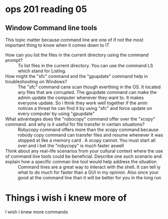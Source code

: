 # ops 201 reading 05
## Window Command line tools
This topic matter because command line are one of if not the most important thing to know when it comes down to IT
<dl>

  <dt>How can you list the files in the current directory using the command prompt?</dt>
  <dd>To list files in the current directory. You can use the command LS which stand for Listing.</dd>

  <dt>How might the "sfc" command and the "gpupdate" command help in troubleshooting on Windows?</dt>
  <dd>The "sfc" command cane scan though everthing in the OS. It located any files that are corrupted. The gpupdate command can make the admin update the computer whenever they want to. It makes everyone update. So i think they work well together if the amin notices a threat he can find it by using "sfc" and force update on every computer by using "gpupdate"</dd>

  <dt>What advantages does the "robocopy" command offer over the "xcopy" command. and why is it useful for file transfer in certain situations?</dt>
   <dd>Robycopy command offers more than the xcopy command because robody copy command can transfer files and resume whenever it was stopped at like a memory card . A xcopy cannot. You must start all over and i bet the "robycopy" is much faster aswell</dd>

   <dt>Think about any real-life scenarios from your cultural context where the use of command line tools could be beneficial. Describe one such scenario and explain how a specific comman line tool would help address the situation</dt>
   <dd>Command lines are a great way to interact with the shell. It can tell iy what to do much for faster than a GUI in my opinion. Also once your good at the command line than it will be better for you in the long run</dd>  

</dl>

# Things i wish i knew more of
I wish i knew more commands